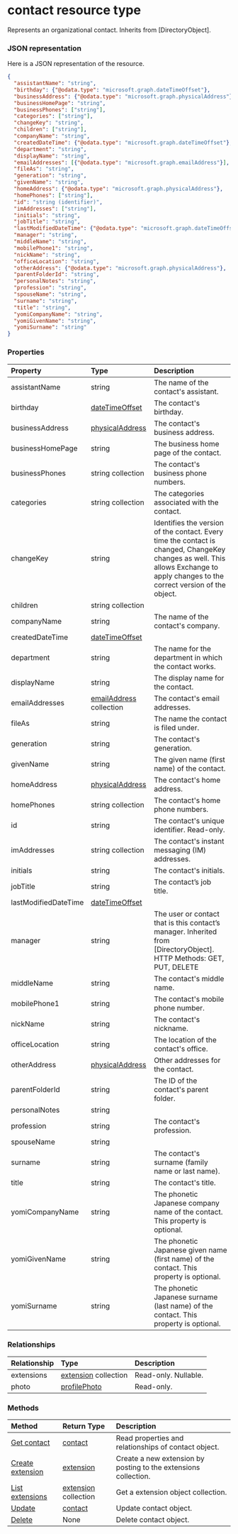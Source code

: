 # contact resource type

Represents an organizational contact. Inherits from [DirectoryObject].

### JSON representation

Here is a JSON representation of the resource.

<!-- {
  "blockType": "resource",
  "optionalProperties": [

  ],
  "@odata.type": "microsoft.graph.contact"
}-->

```json
{
  "assistantName": "string",
  "birthday": {"@odata.type": "microsoft.graph.dateTimeOffset"},
  "businessAddress": {"@odata.type": "microsoft.graph.physicalAddress"},
  "businessHomePage": "string",
  "businessPhones": ["string"],
  "categories": ["string"],
  "changeKey": "string",
  "children": ["string"],
  "companyName": "string",
  "createdDateTime": {"@odata.type": "microsoft.graph.dateTimeOffset"},
  "department": "string",
  "displayName": "string",
  "emailAddresses": [{"@odata.type": "microsoft.graph.emailAddress"}],
  "fileAs": "string",
  "generation": "string",
  "givenName": "string",
  "homeAddress": {"@odata.type": "microsoft.graph.physicalAddress"},
  "homePhones": ["string"],
  "id": "string (identifier)",
  "imAddresses": ["string"],
  "initials": "string",
  "jobTitle": "string",
  "lastModifiedDateTime": {"@odata.type": "microsoft.graph.dateTimeOffset"},
  "manager": "string",
  "middleName": "string",
  "mobilePhone1": "string",
  "nickName": "string",
  "officeLocation": "string",
  "otherAddress": {"@odata.type": "microsoft.graph.physicalAddress"},
  "parentFolderId": "string",
  "personalNotes": "string",
  "profession": "string",
  "spouseName": "string",
  "surname": "string",
  "title": "string",
  "yomiCompanyName": "string",
  "yomiGivenName": "string",
  "yomiSurname": "string"
}

```
### Properties
| Property	   | Type	|Description|
|:---------------|:--------|:----------|
|assistantName|string|The name of the contact's assistant.|
|birthday|[dateTimeOffset](datetimeoffset.md)|The contact's birthday.|
|businessAddress|[physicalAddress](physicaladdress.md)|The contact's business address.|
|businessHomePage|string|The business home page of the contact.|
|businessPhones|string collection|The contact's business phone numbers.|
|categories|string collection|The categories associated with the contact.|
|changeKey|string|Identifies the version of the contact. Every time the contact is changed, ChangeKey  changes as well. This allows Exchange to apply changes to the correct version of the object.|
|children|string collection||
|companyName|string|The name of the contact's company.|
|createdDateTime|[dateTimeOffset](datetimeoffset.md)||
|department|string|The name for the department in which the contact works.|
|displayName|string|The display name for the contact.|
|emailAddresses|[emailAddress](emailaddress.md) collection|The contact's email addresses.|
|fileAs|string|The name the contact is filed under.|
|generation|string|The contact's generation.|
|givenName|string|The given name (first name) of the contact.|
|homeAddress|[physicalAddress](physicaladdress.md)|The contact's home address.|
|homePhones|string collection|The contact's home phone numbers.|
|id|string|The contact's unique identifier. Read-only.|
|imAddresses|string collection|The contact's instant messaging (IM) addresses.|
|initials|string|The contact's initials.|
|jobTitle|string|The contact’s job title.|
|lastModifiedDateTime|[dateTimeOffset](datetimeoffset.md)||
|manager|string|The user or contact that is this contact’s manager. Inherited from [DirectoryObject].            HTTP Methods: GET, PUT, DELETE|
|middleName|string|The contact's middle name.|
|mobilePhone1|string|The contact's mobile phone number.|
|nickName|string|The contact's nickname.|
|officeLocation|string|The location of the contact's office.|
|otherAddress|[physicalAddress](physicaladdress.md)|Other addresses for the contact.|
|parentFolderId|string|The ID of the contact's parent folder.|
|personalNotes|string||
|profession|string|The contact's profession.|
|spouseName|string||
|surname|string|The contact's surname (family name or last name).|
|title|string|The contact's title.|
|yomiCompanyName|string|The phonetic Japanese company name of the contact. This property is optional.|
|yomiGivenName|string|The phonetic Japanese given name (first name) of the contact. This property is optional.|
|yomiSurname|string|The phonetic Japanese surname (last name)  of the contact. This property is optional.|

### Relationships
| Relationship | Type	|Description|
|:---------------|:--------|:----------|
|extensions|[extension](extension.md) collection| Read-only. Nullable.|
|photo|[profilePhoto](profilephoto.md)| Read-only.|

### Methods

| Method		   | Return Type	|Description|
|:---------------|:--------|:----------|
|[Get contact](../api/contact_get.md) | [contact](contact.md) |Read properties and relationships of contact object.|
|[Create extension](../api/contact_post_extensions.md) |[extension](extension.md)| Create a new extension by posting to the extensions collection.|
|[List extensions](../api/contact_list_extensions.md) |[extension](extension.md) collection| Get a extension object collection.|
|[Update](../api/contact_update.md) | [contact](contact.md)	|Update contact object. |
|[Delete](../api/contact_delete.md) | None |Delete contact object. |

<!-- uuid: 8fcb5dbc-d5aa-4681-8e31-b001d5168d79
2015-10-25 14:57:30 UTC -->
<!-- {
  "type": "#page.annotation",
  "description": "contact resource",
  "keywords": "",
  "section": "documentation",
  "tocPath": ""
}-->